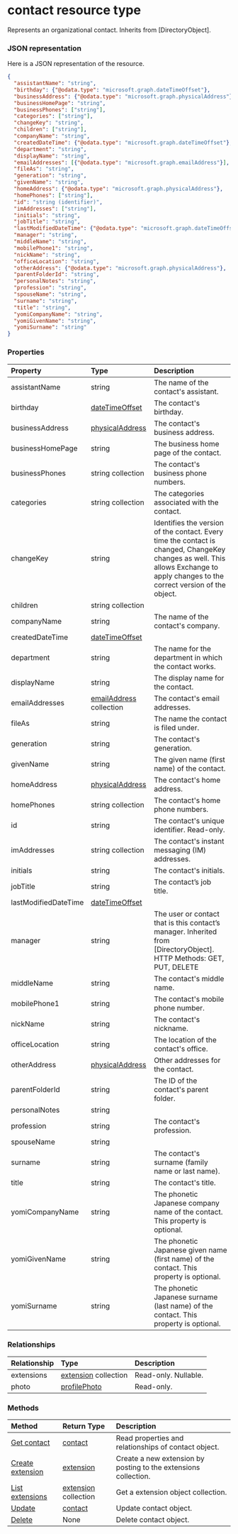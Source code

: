 # contact resource type

Represents an organizational contact. Inherits from [DirectoryObject].

### JSON representation

Here is a JSON representation of the resource.

<!-- {
  "blockType": "resource",
  "optionalProperties": [

  ],
  "@odata.type": "microsoft.graph.contact"
}-->

```json
{
  "assistantName": "string",
  "birthday": {"@odata.type": "microsoft.graph.dateTimeOffset"},
  "businessAddress": {"@odata.type": "microsoft.graph.physicalAddress"},
  "businessHomePage": "string",
  "businessPhones": ["string"],
  "categories": ["string"],
  "changeKey": "string",
  "children": ["string"],
  "companyName": "string",
  "createdDateTime": {"@odata.type": "microsoft.graph.dateTimeOffset"},
  "department": "string",
  "displayName": "string",
  "emailAddresses": [{"@odata.type": "microsoft.graph.emailAddress"}],
  "fileAs": "string",
  "generation": "string",
  "givenName": "string",
  "homeAddress": {"@odata.type": "microsoft.graph.physicalAddress"},
  "homePhones": ["string"],
  "id": "string (identifier)",
  "imAddresses": ["string"],
  "initials": "string",
  "jobTitle": "string",
  "lastModifiedDateTime": {"@odata.type": "microsoft.graph.dateTimeOffset"},
  "manager": "string",
  "middleName": "string",
  "mobilePhone1": "string",
  "nickName": "string",
  "officeLocation": "string",
  "otherAddress": {"@odata.type": "microsoft.graph.physicalAddress"},
  "parentFolderId": "string",
  "personalNotes": "string",
  "profession": "string",
  "spouseName": "string",
  "surname": "string",
  "title": "string",
  "yomiCompanyName": "string",
  "yomiGivenName": "string",
  "yomiSurname": "string"
}

```
### Properties
| Property	   | Type	|Description|
|:---------------|:--------|:----------|
|assistantName|string|The name of the contact's assistant.|
|birthday|[dateTimeOffset](datetimeoffset.md)|The contact's birthday.|
|businessAddress|[physicalAddress](physicaladdress.md)|The contact's business address.|
|businessHomePage|string|The business home page of the contact.|
|businessPhones|string collection|The contact's business phone numbers.|
|categories|string collection|The categories associated with the contact.|
|changeKey|string|Identifies the version of the contact. Every time the contact is changed, ChangeKey  changes as well. This allows Exchange to apply changes to the correct version of the object.|
|children|string collection||
|companyName|string|The name of the contact's company.|
|createdDateTime|[dateTimeOffset](datetimeoffset.md)||
|department|string|The name for the department in which the contact works.|
|displayName|string|The display name for the contact.|
|emailAddresses|[emailAddress](emailaddress.md) collection|The contact's email addresses.|
|fileAs|string|The name the contact is filed under.|
|generation|string|The contact's generation.|
|givenName|string|The given name (first name) of the contact.|
|homeAddress|[physicalAddress](physicaladdress.md)|The contact's home address.|
|homePhones|string collection|The contact's home phone numbers.|
|id|string|The contact's unique identifier. Read-only.|
|imAddresses|string collection|The contact's instant messaging (IM) addresses.|
|initials|string|The contact's initials.|
|jobTitle|string|The contact’s job title.|
|lastModifiedDateTime|[dateTimeOffset](datetimeoffset.md)||
|manager|string|The user or contact that is this contact’s manager. Inherited from [DirectoryObject].            HTTP Methods: GET, PUT, DELETE|
|middleName|string|The contact's middle name.|
|mobilePhone1|string|The contact's mobile phone number.|
|nickName|string|The contact's nickname.|
|officeLocation|string|The location of the contact's office.|
|otherAddress|[physicalAddress](physicaladdress.md)|Other addresses for the contact.|
|parentFolderId|string|The ID of the contact's parent folder.|
|personalNotes|string||
|profession|string|The contact's profession.|
|spouseName|string||
|surname|string|The contact's surname (family name or last name).|
|title|string|The contact's title.|
|yomiCompanyName|string|The phonetic Japanese company name of the contact. This property is optional.|
|yomiGivenName|string|The phonetic Japanese given name (first name) of the contact. This property is optional.|
|yomiSurname|string|The phonetic Japanese surname (last name)  of the contact. This property is optional.|

### Relationships
| Relationship | Type	|Description|
|:---------------|:--------|:----------|
|extensions|[extension](extension.md) collection| Read-only. Nullable.|
|photo|[profilePhoto](profilephoto.md)| Read-only.|

### Methods

| Method		   | Return Type	|Description|
|:---------------|:--------|:----------|
|[Get contact](../api/contact_get.md) | [contact](contact.md) |Read properties and relationships of contact object.|
|[Create extension](../api/contact_post_extensions.md) |[extension](extension.md)| Create a new extension by posting to the extensions collection.|
|[List extensions](../api/contact_list_extensions.md) |[extension](extension.md) collection| Get a extension object collection.|
|[Update](../api/contact_update.md) | [contact](contact.md)	|Update contact object. |
|[Delete](../api/contact_delete.md) | None |Delete contact object. |

<!-- uuid: 8fcb5dbc-d5aa-4681-8e31-b001d5168d79
2015-10-25 14:57:30 UTC -->
<!-- {
  "type": "#page.annotation",
  "description": "contact resource",
  "keywords": "",
  "section": "documentation",
  "tocPath": ""
}-->